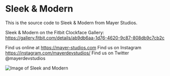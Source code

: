 # Sleek & Modern
This is the source code to Sleek & Modern from Mayer Studios. 

Sleek & Modern on the Fitbit Clockface Gallery: https://gallery.fitbit.com/details/ab9db6aa-1d76-4620-9c87-808db9c7cb2c

Find us online at https://mayer-studios.com
Find us on Instagram https://instagram.com/mayerdevstudios/
Find us on Twitter @mayerdevstudios

![Image of Sleek and Modern](https://mayer-studios.com/assets/sleekmodern.png)

